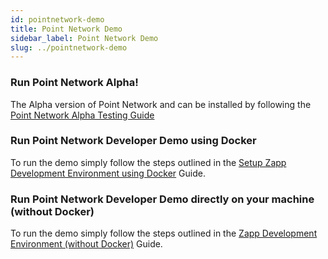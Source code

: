 ```yaml
---
id: pointnetwork-demo
title: Point Network Demo
sidebar_label: Point Network Demo
slug: ../pointnetwork-demo
---
```


### Run Point Network Alpha!

The Alpha version of Point Network and can be installed by following the [Point Network Alpha Testing Guide](https://github.com/pointnetwork/pointnetwork-dashboard/blob/main/ALPHA.md)

### Run Point Network Developer Demo using Docker

To run the demo simply follow the steps outlined in the [Setup Zapp Development Environment using Docker](./build-zapp-dev-environment-docker) Guide.

### Run Point Network Developer Demo directly on your machine (without Docker)

To run the demo simply follow the steps outlined in the [Zapp Development Environment (without Docker)](./build-zapp-dev-environment-direct-install) Guide.